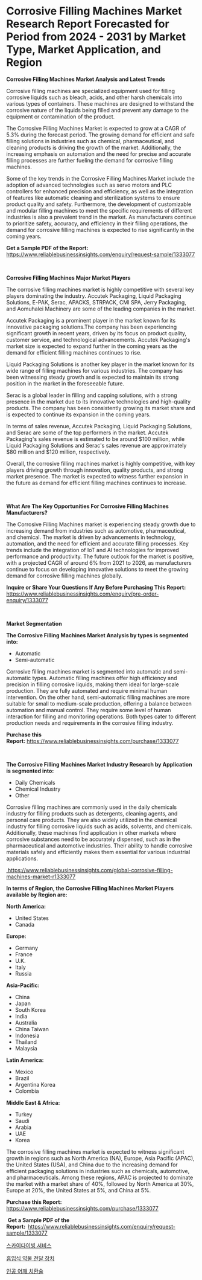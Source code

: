 <p><h1>Corrosive Filling Machines Market Research Report Forecasted for Period from 2024 -  2031 by Market Type, Market Application, and Region</h1></p><p><strong>Corrosive Filling Machines Market Analysis and Latest Trends</strong></p>
<p><p>Corrosive filling machines are specialized equipment used for filling corrosive liquids such as bleach, acids, and other harsh chemicals into various types of containers. These machines are designed to withstand the corrosive nature of the liquids being filled and prevent any damage to the equipment or contamination of the product.</p><p>The Corrosive Filling Machines Market is expected to grow at a CAGR of 5.3% during the forecast period. The growing demand for efficient and safe filling solutions in industries such as chemical, pharmaceutical, and cleaning products is driving the growth of the market. Additionally, the increasing emphasis on automation and the need for precise and accurate filling processes are further fueling the demand for corrosive filling machines.</p><p>Some of the key trends in the Corrosive Filling Machines Market include the adoption of advanced technologies such as servo motors and PLC controllers for enhanced precision and efficiency, as well as the integration of features like automatic cleaning and sterilization systems to ensure product quality and safety. Furthermore, the development of customizable and modular filling machines to meet the specific requirements of different industries is also a prevalent trend in the market. As manufacturers continue to prioritize safety, accuracy, and efficiency in their filling operations, the demand for corrosive filling machines is expected to rise significantly in the coming years.</p></p>
<p><strong>Get a Sample PDF of the Report:&nbsp;</strong> <a href="https://www.reliablebusinessinsights.com/enquiry/request-sample/1333077">https://www.reliablebusinessinsights.com/enquiry/request-sample/1333077</a></p>
<p>&nbsp;</p>
<p><strong>Corrosive Filling Machines Major Market Players</strong></p>
<p><p>The corrosive filling machines market is highly competitive with several key players dominating the industry. Accutek Packaging, Liquid Packaging Solutions, E-PAK, Serac, APACKS, STRPACK, CMI SPA, Jerry Packaging, and Aomuhalei Machinery are some of the leading companies in the market.</p><p>Accutek Packaging is a prominent player in the market known for its innovative packaging solutions.The company has been experiencing significant growth in recent years, driven by its focus on product quality, customer service, and technological advancements. Accutek Packaging's market size is expected to expand further in the coming years as the demand for efficient filling machines continues to rise.</p><p>Liquid Packaging Solutions is another key player in the market known for its wide range of filling machines for various industries. The company has been witnessing steady growth and is expected to maintain its strong position in the market in the foreseeable future.</p><p>Serac is a global leader in filling and capping solutions, with a strong presence in the market due to its innovative technologies and high-quality products. The company has been consistently growing its market share and is expected to continue its expansion in the coming years.</p><p>In terms of sales revenue, Accutek Packaging, Liquid Packaging Solutions, and Serac are some of the top performers in the market. Accutek Packaging's sales revenue is estimated to be around $100 million, while Liquid Packaging Solutions and Serac's sales revenue are approximately $80 million and $120 million, respectively.</p><p>Overall, the corrosive filling machines market is highly competitive, with key players driving growth through innovation, quality products, and strong market presence. The market is expected to witness further expansion in the future as demand for efficient filling machines continues to increase.</p></p>
<p>&nbsp;</p>
<p><strong>What Are The Key Opportunities For Corrosive Filling Machines Manufacturers?</strong></p>
<p><p>The Corrosive Filling Machines market is experiencing steady growth due to increasing demand from industries such as automotive, pharmaceutical, and chemical. The market is driven by advancements in technology, automation, and the need for efficient and accurate filling processes. Key trends include the integration of IoT and AI technologies for improved performance and productivity. The future outlook for the market is positive, with a projected CAGR of around 6% from 2021 to 2026, as manufacturers continue to focus on developing innovative solutions to meet the growing demand for corrosive filling machines globally.</p></p>
<p><strong>Inquire or Share Your Questions If Any Before Purchasing This Report:</strong> <a href="https://www.reliablebusinessinsights.com/enquiry/pre-order-enquiry/1333077">https://www.reliablebusinessinsights.com/enquiry/pre-order-enquiry/1333077</a></p>
<p>&nbsp;</p>
<p><strong>Market Segmentation</strong></p>
<p><strong>The Corrosive Filling Machines Market Analysis by types is segmented into:</strong></p>
<p><ul><li>Automatic</li><li>Semi-automatic</li></ul></p>
<p><p>Corrosive filling machines market is segmented into automatic and semi-automatic types. Automatic filling machines offer high efficiency and precision in filling corrosive liquids, making them ideal for large-scale production. They are fully automated and require minimal human intervention. On the other hand, semi-automatic filling machines are more suitable for small to medium-scale production, offering a balance between automation and manual control. They require some level of human interaction for filling and monitoring operations. Both types cater to different production needs and requirements in the corrosive filling industry.</p></p>
<p><strong>Purchase this Report:&nbsp;</strong><a href="https://www.reliablebusinessinsights.com/purchase/1333077">https://www.reliablebusinessinsights.com/purchase/1333077</a></p>
<p>&nbsp;</p>
<p><strong>The Corrosive Filling Machines Market Industry Research by Application is segmented into:</strong></p>
<p><ul><li>Daily Chemicals</li><li>Chemical Industry</li><li>Other</li></ul></p>
<p><p>Corrosive filling machines are commonly used in the daily chemicals industry for filling products such as detergents, cleaning agents, and personal care products. They are also widely utilized in the chemical industry for filling corrosive liquids such as acids, solvents, and chemicals. Additionally, these machines find application in other markets where corrosive substances need to be accurately dispensed, such as in the pharmaceutical and automotive industries. Their ability to handle corrosive materials safely and efficiently makes them essential for various industrial applications.</p></p>
<p><a href="https://www.reliablebusinessinsights.com/global-corrosive-filling-machines-market-r1333077">&nbsp;https://www.reliablebusinessinsights.com/global-corrosive-filling-machines-market-r1333077</a></p>
<p><strong>In terms of Region, the Corrosive Filling Machines Market Players available by Region are:</strong></p>
<p>
    <p> <strong> North America: </strong>
        <ul>
            <li>United States</li>
            <li>Canada</li>
        </ul>
        </p> 
    <p> <strong> Europe: </strong>
        <ul>
            <li>Germany</li>
            <li>France</li>
            <li>U.K.</li>
            <li>Italy</li>
            <li>Russia</li>
        </ul>
        </p> 
    <p> <strong> Asia-Pacific: </strong>
        <ul>
            <li>China</li>
            <li>Japan</li>
            <li>South Korea</li>
            <li>India</li>
            <li>Australia</li>
            <li>China Taiwan</li>
            <li>Indonesia</li>
            <li>Thailand</li>
            <li>Malaysia</li>
        </ul>
        </p> 
    <p> <strong> Latin America: </strong>
        <ul>
            <li>Mexico</li>
            <li>Brazil</li>
            <li>Argentina Korea</li>
            <li>Colombia</li>
        </ul>
        </p> 
    <p> <strong> Middle East & Africa: </strong>
        <ul>
            <li>Turkey</li>
            <li>Saudi</li>
            <li>Arabia</li>
            <li>UAE</li>
            <li>Korea</li>
        </ul>
    </p>
    </p>
<p><p>The corrosive filling machines market is expected to witness significant growth in regions such as North America (NA), Europe, Asia Pacific (APAC), the United States (USA), and China due to the increasing demand for efficient packaging solutions in industries such as chemicals, automotive, and pharmaceuticals. Among these regions, APAC is projected to dominate the market with a market share of 40%, followed by North America at 30%, Europe at 20%, the United States at 5%, and China at 5%.</p></p>
<p><strong>Purchase this Report: </strong><a href="https://www.reliablebusinessinsights.com/purchase/1333077">https://www.reliablebusinessinsights.com/purchase/1333077</a></p>
<p>&nbsp;<strong>Get a Sample PDF of the Report:&nbsp;&nbsp;</strong><a href="https://www.reliablebusinessinsights.com/enquiry/request-sample/1333077">https://www.reliablebusinessinsights.com/enquiry/request-sample/1333077</a></p>
<p><strong></strong></p>
<p><p><a href="https://github.com/nhaiquang84/Market-Research-Report-List-1/blob/main/875671292620.md">스카이다이빙 서비스</a></p><p><a href="https://github.com/airdroplover110/Market-Research-Report-List-1/blob/main/837997092621.md">흡입식 약물 전달 장치</a></p><p><a href="https://github.com/AnthonyWratten/Market-Research-Report-List-1/blob/main/105756892622.md">인공 어깨 치환술</a></p></p>
